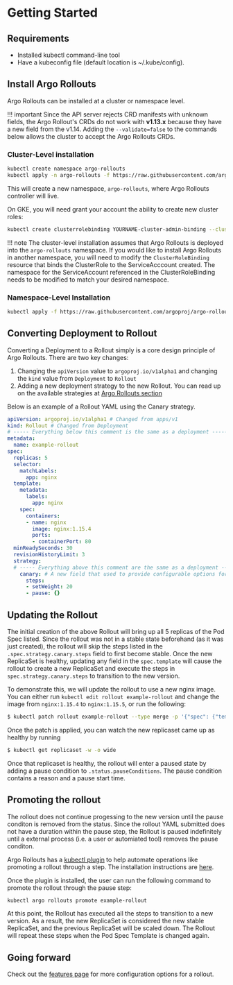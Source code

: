 # Getting Started

## Requirements
- Installed kubectl command-line tool
- Have a kubeconfig file (default location is ~/.kube/config).

## Install Argo Rollouts
Argo Rollouts can be installed at a cluster or namespace level. 

!!! important
    Since the API server rejects CRD manifests with unknown fields, the Argo Rollout's CRDs do not work with **v1.13.x** 
    because they have a new field from the v1.14. Adding the `--validate=false` to the commands below allows the cluster to 
    accept the Argo Rollouts CRDs.

### Cluster-Level installation

```bash
kubectl create namespace argo-rollouts
kubectl apply -n argo-rollouts -f https://raw.githubusercontent.com/argoproj/argo-rollouts/stable/manifests/install.yaml
```

This will create a new namespace, `argo-rollouts`, where Argo Rollouts controller will live.

On GKE, you will need grant your account the ability to create new cluster roles:
    
```bash
kubectl create clusterrolebinding YOURNAME-cluster-admin-binding --clusterrole=cluster-admin --user=YOUREMAIL@gmail.com
```

!!! note 
    The cluster-level installation assumes that Argo Rollouts is deployed into the `argo-rollouts` namespace. If you would like to install Argo Rollouts in another namespace, you will need to modify the `ClusterRoleBinding` resource that binds the ClusterRole to the ServiceAcccount created. The namespace for the ServiceAccount referenced in the ClusterRoleBinding needs to be modified to match your desired namespace.

### Namespace-Level Installation
```bash
kubectl apply -f https://raw.githubusercontent.com/argoproj/argo-rollouts/stable/manifests/namespace-install.yaml
```

## Converting Deployment to Rollout
Converting a Deployment to a Rollout simply is a core design principle of Argo Rollouts. There are two key changes:

1. Changing the `apiVersion` value to `argoproj.io/v1alpha1` and changing the `kind` value from `Deployment` to `Rollout`
1. Adding a new deployment strategy to the new Rollout. You can read up on the available strategies at [Argo Rollouts section](index.md)

Below is an example of a Rollout YAML using the Canary strategy.

```yaml
apiVersion: argoproj.io/v1alpha1 # Changed from apps/v1
kind: Rollout # Changed from Deployment
# ----- Everything below this comment is the same as a deployment -----
metadata:
  name: example-rollout
spec:
  replicas: 5
  selector:
    matchLabels:
      app: nginx
  template:
    metadata:
      labels:
        app: nginx
    spec:
      containers:
      - name: nginx
        image: nginx:1.15.4
        ports:
        - containerPort: 80
  minReadySeconds: 30
  revisionHistoryLimit: 3
  strategy:
  # ----- Everything above this comment are the same as a deployment -----
    canary: # A new field that used to provide configurable options for a Canary strategy
      steps:
      - setWeight: 20
      - pause: {}
```

## Updating the Rollout
The initial creation of the above Rollout will bring up all 5 replicas of the Pod Spec listed. Since the rollout was not in a stable state beforehand (as it was just created), the rollout will skip the steps listed in the `.spec.strategy.canary.steps` field to first become stable. Once the new ReplicaSet is healthy, updating any field in the `spec.template` will cause the rollout to create a new ReplicaSet and execute the steps in `spec.strategy.canary.steps` to transition to the new version.

To demonstrate this, we will update the rollout to use a new nginx image. You can either run `kubectl edit rollout example-rollout` and change the image from `nginx:1.15.4` to `nginx:1.15.5`, or run the following:

```bash
$ kubectl patch rollout example-rollout --type merge -p '{"spec": {"template": { "spec": { "containers": [{"name": "nginx","image": "nginx:1.15.5"}]}}}}'
```

Once the patch is applied, you can watch the new replicaset came up as healthy by running 
```bash 
$ kubectl get replicaset -w -o wide
```
Once that replicaset is healthy, the rollout will enter a paused state by adding a pause condition to `.status.pauseConditions`. The pause condition contains a reason and a pause start time.

## Promoting the rollout
The rollout does not continue progessing to the new version until the pause conditon is removed from the status. Since the rollout YAML submitted does not have a duration within the pause step, the Rollout is paused indefinitely until a external process (i.e. a user or automiated tool) removes the pause conditon.

Argo Rollouts has a [kubectl plugin](features/kubectl-plugin.md) to help automate operations like promoting a rollout through a step. The installation instructions are [here](features/kubectl-plugin.md#installation).

Once the plugin is installed, the user can run the following command to promote the rollout through the pause step:

```bash
kubectl argo rollouts promote example-rollout

```

At this point, the Rollout has executed all the steps to transition to a new version. As a result, the new ReplicaSet is considered the new stable ReplicaSet, and the previous ReplicaSet will be scaled down. The Rollout will repeat these steps when the Pod Spec Template is changed again.

## Going forward
Check out the [features page](features/index.md) for more configuration options for a rollout.
